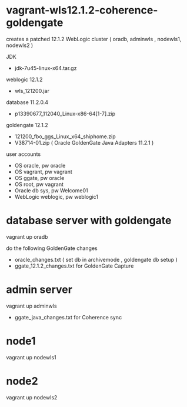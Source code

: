 vagrant-wls12.1.2-coherence-goldengate
======================================

creates a patched 12.1.2 WebLogic cluster ( oradb, adminwls , nodewls1, nodewls2 )


JDK
- jdk-7u45-linux-x64.tar.gz

weblogic 12.1.2
- wls_121200.jar

database 11.2.0.4
- p13390677_112040_Linux-x86-64[1-7].zip

goldengate 12.1.2
- 121200_fbo_ggs_Linux_x64_shiphome.zip
- V38714-01.zip ( Oracle GoldenGate Java Adapters 11.2.1 )

user accounts
- OS oracle, pw oracle
- OS vagrant, pw vagrant
- OS ggate, pw oracle
- OS root, pw vagrant
- Oracle db sys, pw Welcome01
- WebLogic weblogic, pw weblogic1 

# database server with goldengate  
vagrant up oradb

do the following GoldenGate changes
- oracle_changes.txt  ( set db in archivemode , goldengate db setup )
- ggate_12.1.2_changes.txt for GoldenGate Capture

# admin server  
vagrant up adminwls
- ggate_java_changes.txt for Coherence sync

# node1  
vagrant up nodewls1

# node2  
vagrant up nodewls2

